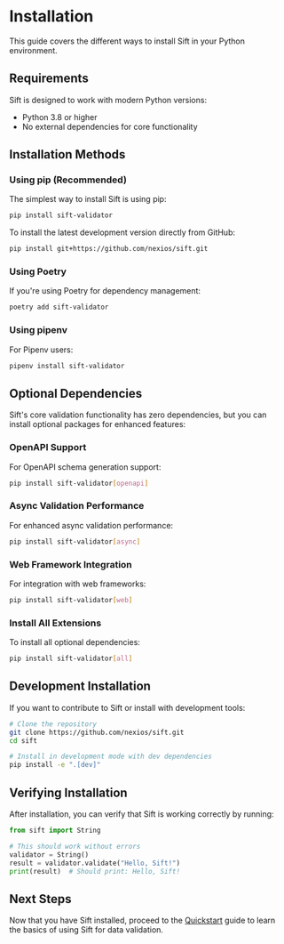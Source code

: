 # Installation

This guide covers the different ways to install Sift in your Python environment.

## Requirements

Sift is designed to work with modern Python versions:

- Python 3.8 or higher
- No external dependencies for core functionality

## Installation Methods

### Using pip (Recommended)

The simplest way to install Sift is using pip:

```bash
pip install sift-validator
```

To install the latest development version directly from GitHub:

```bash
pip install git+https://github.com/nexios/sift.git
```

### Using Poetry

If you're using Poetry for dependency management:

```bash
poetry add sift-validator
```

### Using pipenv

For Pipenv users:

```bash
pipenv install sift-validator
```

## Optional Dependencies

Sift's core validation functionality has zero dependencies, but you can install optional packages for enhanced features:

### OpenAPI Support

For OpenAPI schema generation support:

```bash
pip install sift-validator[openapi]
```

### Async Validation Performance

For enhanced async validation performance:

```bash
pip install sift-validator[async]
```

### Web Framework Integration

For integration with web frameworks:

```bash
pip install sift-validator[web]
```

### Install All Extensions

To install all optional dependencies:

```bash
pip install sift-validator[all]
```

## Development Installation

If you want to contribute to Sift or install with development tools:

```bash
# Clone the repository
git clone https://github.com/nexios/sift.git
cd sift

# Install in development mode with dev dependencies
pip install -e ".[dev]"
```

## Verifying Installation

After installation, you can verify that Sift is working correctly by running:

```python
from sift import String

# This should work without errors
validator = String()
result = validator.validate("Hello, Sift!")
print(result)  # Should print: Hello, Sift!
```

## Next Steps

Now that you have Sift installed, proceed to the [Quickstart](quickstart.md) guide to learn the basics of using Sift for data validation.

